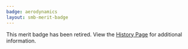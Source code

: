 ```yaml
---
badge: aerodynamics
layout: smb-merit-badge
---
```


This merit badge has been retired. View the [History Page](history/) for additional information.
